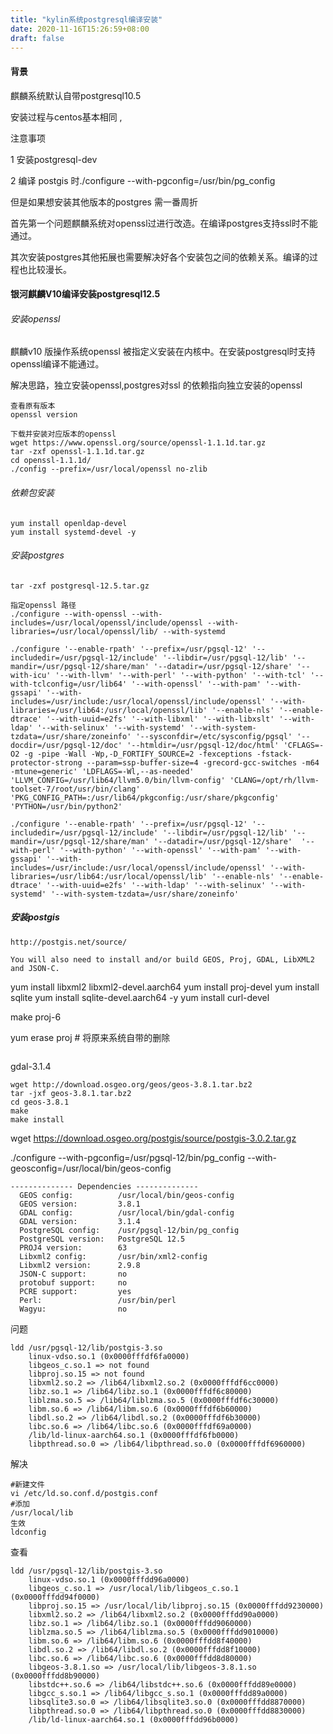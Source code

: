 ```yaml
---
title: "kylin系统postgresql编译安装"
date: 2020-11-16T15:26:59+08:00
draft: false
---
```


#### 背景

麒麟系统默认自带postgresql10.5

安装过程与centos基本相同 ,

注意事项 

1 安装postgresql-dev 

2 编译 postgis 时./configure --with-pgconfig=/usr/bin/pg_config 

但是如果想安装其他版本的postgres 需一番周折

首先第一个问题麒麟系统对openssl过进行改造。在编译postgres支持ssl时不能通过。

其次安装postgres其他拓展也需要解决好各个安装包之间的依赖关系。编译的过程也比较漫长。

#### 银河麒麟V10编译安装postgresql12.5

###### 安装openssl

麒麟v10 版操作系统openssl 被指定义安装在内核中。在安装postgresql时支持openssl编译不能通过。

解决思路，独立安装openssl,postgres对ssl 的依赖指向独立安装的openssl


```
查看原有版本
openssl version

下载并安装对应版本的openssl
wget https://www.openssl.org/source/openssl-1.1.1d.tar.gz
tar -zxf openssl-1.1.1d.tar.gz 
cd openssl-1.1.1d/
./config --prefix=/usr/local/openssl no-zlib 
```

###### 依赖包安装
```
yum install openldap-devel
yum install systemd-devel -y

```

###### 安装postgres

```
tar -zxf postgresql-12.5.tar.gz 

指定openssl 路径
./configure --with-openssl --with-includes=/usr/local/openssl/include/openssl --with-libraries=/usr/local/openssl/lib/ --with-systemd

./configure '--enable-rpath' '--prefix=/usr/pgsql-12' '--includedir=/usr/pgsql-12/include' '--libdir=/usr/pgsql-12/lib' '--mandir=/usr/pgsql-12/share/man' '--datadir=/usr/pgsql-12/share' '--with-icu' '--with-llvm' '--with-perl' '--with-python' '--with-tcl' '--with-tclconfig=/usr/lib64' '--with-openssl' '--with-pam' '--with-gssapi' '--with-includes=/usr/include:/usr/local/openssl/include/openssl' '--with-libraries=/usr/lib64:/usr/local/openssl/lib' '--enable-nls' '--enable-dtrace' '--with-uuid=e2fs' '--with-libxml' '--with-libxslt' '--with-ldap' '--with-selinux' '--with-systemd' '--with-system-tzdata=/usr/share/zoneinfo' '--sysconfdir=/etc/sysconfig/pgsql' '--docdir=/usr/pgsql-12/doc' '--htmldir=/usr/pgsql-12/doc/html' 'CFLAGS=-O2 -g -pipe -Wall -Wp,-D_FORTIFY_SOURCE=2 -fexceptions -fstack-protector-strong --param=ssp-buffer-size=4 -grecord-gcc-switches -m64 -mtune=generic' 'LDFLAGS=-Wl,--as-needed' 'LLVM_CONFIG=/usr/lib64/llvm5.0/bin/llvm-config' 'CLANG=/opt/rh/llvm-toolset-7/root/usr/bin/clang' 'PKG_CONFIG_PATH=:/usr/lib64/pkgconfig:/usr/share/pkgconfig' 'PYTHON=/usr/bin/python2'

./configure '--enable-rpath' '--prefix=/usr/pgsql-12' '--includedir=/usr/pgsql-12/include' '--libdir=/usr/pgsql-12/lib' '--mandir=/usr/pgsql-12/share/man' '--datadir=/usr/pgsql-12/share'  '--with-perl' '--with-python' '--with-openssl' '--with-pam' '--with-gssapi' '--with-includes=/usr/include:/usr/local/openssl/include/openssl' '--with-libraries=/usr/lib64:/usr/local/openssl/lib' '--enable-nls' '--enable-dtrace' '--with-uuid=e2fs' '--with-ldap' '--with-selinux' '--with-systemd' '--with-system-tzdata=/usr/share/zoneinfo' 
```

##### 安装postgis
```
http://postgis.net/source/  

You will also need to install and/or build GEOS, Proj, GDAL, LibXML2 and JSON-C.
```
yum install libxml2 libxml2-devel.aarch64 
yum install proj-devel
yum install sqlite
yum install sqlite-devel.aarch64  -y
yum install curl-devel

make proj-6

yum erase proj # 将原来系统自带的删除
```

```
gdal-3.1.4
```
wget http://download.osgeo.org/geos/geos-3.8.1.tar.bz2
tar -jxf geos-3.8.1.tar.bz2
cd geos-3.8.1
make
make install
```


wget https://download.osgeo.org/postgis/source/postgis-3.0.2.tar.gz

./configure --with-pgconfig=/usr/pgsql-12/bin/pg_config --with-geosconfig=/usr/local/bin/geos-config


```
-------------- Dependencies -------------- 
  GEOS config:          /usr/local/bin/geos-config
  GEOS version:         3.8.1
  GDAL config:          /usr/local/bin/gdal-config
  GDAL version:         3.1.4
  PostgreSQL config:    /usr/pgsql-12/bin/pg_config
  PostgreSQL version:   PostgreSQL 12.5
  PROJ4 version:        63
  Libxml2 config:       /usr/bin/xml2-config
  Libxml2 version:      2.9.8
  JSON-C support:       no
  protobuf support:     no
  PCRE support:         yes
  Perl:                 /usr/bin/perl
  Wagyu:                no

```

问题

```
ldd /usr/pgsql-12/lib/postgis-3.so
	linux-vdso.so.1 (0x0000fffdf6fa0000)
	libgeos_c.so.1 => not found
	libproj.so.15 => not found
	libxml2.so.2 => /lib64/libxml2.so.2 (0x0000fffdf6cc0000)
	libz.so.1 => /lib64/libz.so.1 (0x0000fffdf6c80000)
	liblzma.so.5 => /lib64/liblzma.so.5 (0x0000fffdf6c30000)
	libm.so.6 => /lib64/libm.so.6 (0x0000fffdf6b60000)
	libdl.so.2 => /lib64/libdl.so.2 (0x0000fffdf6b30000)
	libc.so.6 => /lib64/libc.so.6 (0x0000fffdf69a0000)
	/lib/ld-linux-aarch64.so.1 (0x0000fffdf6fb0000)
	libpthread.so.0 => /lib64/libpthread.so.0 (0x0000fffdf6960000)
```

解决

```
#新建文件
vi /etc/ld.so.conf.d/postgis.conf
#添加
/usr/local/lib
生效
ldconfig 
```

查看
```
ldd /usr/pgsql-12/lib/postgis-3.so
	linux-vdso.so.1 (0x0000fffdd96a0000)
	libgeos_c.so.1 => /usr/local/lib/libgeos_c.so.1 (0x0000fffdd94f0000)
	libproj.so.15 => /usr/local/lib/libproj.so.15 (0x0000fffdd9230000)
	libxml2.so.2 => /lib64/libxml2.so.2 (0x0000fffdd90a0000)
	libz.so.1 => /lib64/libz.so.1 (0x0000fffdd9060000)
	liblzma.so.5 => /lib64/liblzma.so.5 (0x0000fffdd9010000)
	libm.so.6 => /lib64/libm.so.6 (0x0000fffdd8f40000)
	libdl.so.2 => /lib64/libdl.so.2 (0x0000fffdd8f10000)
	libc.so.6 => /lib64/libc.so.6 (0x0000fffdd8d80000)
	libgeos-3.8.1.so => /usr/local/lib/libgeos-3.8.1.so (0x0000fffdd8b90000)
	libstdc++.so.6 => /lib64/libstdc++.so.6 (0x0000fffdd89e0000)
	libgcc_s.so.1 => /lib64/libgcc_s.so.1 (0x0000fffdd89a0000)
	libsqlite3.so.0 => /lib64/libsqlite3.so.0 (0x0000fffdd8870000)
	libpthread.so.0 => /lib64/libpthread.so.0 (0x0000fffdd8830000)
	/lib/ld-linux-aarch64.so.1 (0x0000fffdd96b0000)
```
